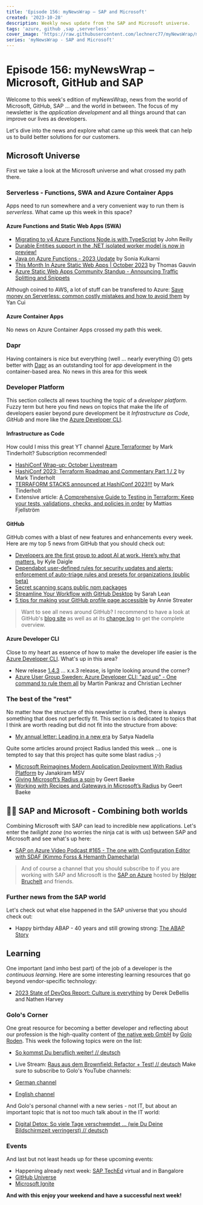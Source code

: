 ```yaml
---
title: 'Episode 156: myNewsWrap – SAP and Microsoft'
created: '2023-10-28'
description: Weekly news update from the SAP and Microsoft universe.
tags: 'azure, github ,sap ,serverless'
cover_image: 'https://raw.githubusercontent.com/lechnerc77/myNewsWrap/main/episodes/cover-images/episode156small.png'
series: 'myNewsWrap - SAP and Microsoft'
---
```


# Episode 156: myNewsWrap – Microsoft, GitHub and SAP

Welcome to this week's edition of myNewsWrap, news from the world of Microsoft, GitHub, SAP ... and the world in between. The focus of my newsletter is the *application development* and all things around that can improve our lives as developers.

Let's dive into the news and explore what came up this week that can help us to build better solutions for our customers.

## Microsoft Universe

First we take a look at the Microsoft universe and what crossed my path there.

### Serverless - Functions, SWA and Azure Container Apps

Apps need to run somewhere and a very convenient way to run them is *serverless*. What came up this week in this space?

#### Azure Functions and Static Web Apps (SWA)

* [Migrating to v4 Azure Functions Node.js with TypeScript](https://johnnyreilly.com/migrating-azure-functions-node-js-v4-typescript) by John Reilly
* [Durable Entities support in the .NET isolated worker model is now in preview!](https://twitter.com/AzureFunctions/status/1717212584062194157?s=20)
* [Java on Azure Functions - 2023 Update](https://techcommunity.microsoft.com/t5/apps-on-azure-blog/java-on-azure-functions-2023-update/ba-p/3958581?wt.mc_id=AZ-MVP-5004195) by Sonia Kulkarni
* [This Month In Azure Static Web Apps | October 2023](https://techcommunity.microsoft.com/t5/apps-on-azure-blog/this-month-in-azure-static-web-apps-october-2023/ba-p/3965142?wt.mc_id=AZ-MVP-5004195) by Thomas Gauvin
* [Azure Static Web Apps Community Standup - Announcing Traffic Splitting and Snippets](https://www.youtube.com/live/mSqT9xwMREs?si=swCbibIKPJ56MIZh)

Although coined to AWS, a lot of stuff can be transfered to Azure: [Save money on Serverless: common costly mistakes and how to avoid them](https://lumigo.io/blog/save-money-on-serverless-common-costly-mistakes-and-how-to-avoid-them/) by Yan Cui

#### Azure Container Apps

No news on Azure Container Apps crossed my path this week.

### Dapr

Having containers is nice but everything (well ... nearly everything 😉) gets better with [Dapr](https://dapr.io/) as an outstanding tool for app development in the container-based area. No news in this area for this week

### Developer Platform

This section collects all news touching the topic of a *developer platform*. Fuzzy term but here you find news on topics that make the life of developers easier beyond pure development be it *Infrastructure as Code*, *GitHub* and more like the [Azure Developer CLI](https://github.com/Azure/azure-dev).  

#### Infrastructure as Code

How could I miss this great YT channel [Azure Terraformer](https://www.youtube.com/@azure-terraformer) by Mark Tinderholt? Subscription recommended!

* [HashiConf Wrap-up: October Livestream](https://www.youtube.com/live/IP2q2TZq0Ig?si=zqn7mEDzFqSOOX7G)
* [HashiConf 2023: Terraform Roadmap and Commentary Part 1 / 2](https://youtu.be/AKpOs0L4fSk?si=01LTB0e7dJmcrRX9) by Mark Tinderholt
* [TERRAFORM STACKS announced at HashiConf 2023!!!](https://youtu.be/LUIYTTp2Prg?si=i6A3HOot2kuCu2Np) by Mark Tinderholt
* Extensive article: [A Comprehensive Guide to Testing in Terraform: Keep your tests, validations, checks, and policies in order](https://mattias.engineer/posts/terraform-testing-and-validation/) by Mattias Fjellström

#### GitHub

GitHub comes with a blast of new features and enhancements every week. Here are my top 5 news from GitHub that you should check out:

* [Developers are the first group to adopt AI at work. Here’s why that matters.](https://github.blog/2023-10-27-developers-are-the-first-group-to-adopt-ai-at-work-heres-why-that-matters/) by Kyle Daigle
* [Dependabot user-defined rules for security updates and alerts; enforcement of auto-triage rules and presets for organizations (public beta)](https://github.blog/changelog/2023-10-26-dependabot-user-defined-rules-for-security-updates-and-alerts-enforcement-of-auto-triage-rules-and-presets-for-organizations-public-beta/)
* [Secret scanning scans public npm packages](https://github.blog/changelog/2023-10-26-secret-scanning-scans-public-npm-packages/)
* [Streamline Your Workflow with GitHub Desktop](https://dev.to/techielass/streamline-your-workflow-with-github-desktop-l3e) by Sarah Lean
* [5 tips for making your GitHub profile page accessible](https://github.blog/2023-10-26-5-tips-for-making-your-github-profile-page-accessible/) by Annie Streater

> Want to see all news around GitHub? I recommend to have a look at GitHub's [blog site](https://github.blog/) as well as at its [change log](https://github.blog/changelog/) to get the complete overview.

#### Azure Developer CLI

Close to my heart as essence of how to make the developer life easier is the [Azure Developer CLI](https://github.com/Azure/azure-dev). What's up in this area?

* New release [1.4.3](https://github.com/Azure/azure-dev/releases/tag/azure-dev-cli_1.4.3) ... x.x.3 release, is Ignite looking around the corner?
* [Azure User Group Sweden: Azure Developer CLI: "azd up" - One command to rule them all](https://www.youtube.com/live/uzmfyHMfKqE?si=D2BGt7d0qyDZ_az6) by Martin Pankraz and Christian Lechner

### The best of the "rest"

No matter how the structure of this newsletter is crafted, there is always something that does not perfectly fit. This section is dedicated to topics that I think are worth reading but did not fit into the structure from above:

* [My annual letter: Leading in a new era](https://www.linkedin.com/pulse/my-annual-letter-leading-new-era-satya-nadella/) by Satya Nadella

Quite some articles around project Radius landed this week ... one is tempted to say that this project has quite some blast radius ;-)

* [Microsoft Reimagines Modern Application Deployment With Radius Platform](https://www.forbes.com/sites/janakirammsv/2023/10/23/microsoft-reimagines-modern-application-deployment-with-radius-platform/?sh=6799f5d976d7) by Janakiram MSV
* [Giving Microsoft’s Radius a spin](https://blog.baeke.info/2023/10/23/giving-microsofts-radius-a-spin/) by Geert Baeke
* [Working with Recipes and Gateways in Microsoft’s Radius](https://blog.baeke.info/2023/10/24/working-with-recipes-and-gateways-in-microsofts-radius/) by Geert Baeke

## 🐱‍👤 SAP and Microsoft - Combining both worlds

Combining Microsoft with SAP can lead to incredible new applications. Let's enter the *twilight zone* (no worries the ninja cat is with us) between SAP and Microsoft and see what's up here:

* [SAP on Azure Video Podcast #165 - The one with Configuration Editor with SDAF (Kimmo Forss & Hemanth Damecharla)](https://youtu.be/RwSMUcUU_fk?si=TPXaSxVufbgrxHcl)

> And of course a channel that you should subscribe to if you are working with SAP and Microsoft is the [SAP on Azure](https://www.youtube.com/@SAPonAzure) hosted by [Holger Bruchelt](https://www.linkedin.com/in/holger-bruchelt/) and friends.

### Further news from the SAP world

Let's check out what else happened in the SAP universe that you should check out:

* Happy birthday ABAP - 40 years and still growing strong: [The ABAP Story](https://youtu.be/f9q-ZSrjawY?si=W6C-snEX9FMuW82N)

## Learning

One important (and imho best part) of the job of a developer is the *continuous learning*. Here are some interesting learning resources that go beyond vendor-specific technology:

* [2023 State of DevOps Report: Culture is everything](https://cloud.google.com/blog/products/devops-sre/announcing-the-2023-state-of-devops-report?ref=vladimir-ivanov-dev-blog&hl=en) by Derek DeBellis and Nathen Harvey

### Golo's Corner

One great resource for becoming a better developer and reflecting about our profession is the high-quality content of [the native web GmbH](https://thenativeweb.io/) by [Golo Roden](https://twitter.com/goloroden). This week the following topics were on the list:

* [So kommst Du beruflich weiter! // deutsch](https://youtu.be/UIkLGI_8d6A?si=83zE0asqDjyVwWld)
* Live Stream: [Raus aus dem Brownfield: Refactor + Test! // deutsch](https://www.youtube.com/live/nn3ymwfEeUo?si=Xf-fvIQKFN1S5DjE)
Make sure to subscribe to Golo's YouTube channels:

* [German channel](https://www.youtube.com/@thenativeweb)
* [English channel](https://www.youtube.com/@thenativeweb-en)

And Golo's personal channel with a new series - not IT, but about an important topic that is not too much talk about in the IT world:

* [Digital Detox: So viele Tage verschwendet … (wie Du Deine Bildschirmzeit verringerst) // deutsch](https://youtu.be/60AhrEWTrmA?si=QlloEQy6bive53Pa)

### Events

And last but not least heads up for these upcoming events:

* Happening already next week: [SAP TechEd](https://www.sap.com/events/teched/virtual.html) virtual and in Bangalore
* [GitHub Universe](https://githubuniverse.com/)
* [Microsoft Ignite](https://ignite.microsoft.com/)

**And with this enjoy your weekend and have a successful next week!**
